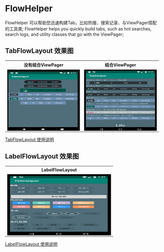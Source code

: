 # FlowHelper
FlowHelper 可以帮助您迅速构建Tab，比如热搜、搜索记录、与ViewPager搭配的工具类;
FlowHelper helps you quickly build tabs, such as hot searches, search logs, and utility classes that go with the ViewPager;


## TabFlowLayout 效果图

<table  align="center">
 <tr>
    <th>没有结合ViewPager</th>
    <th>结合ViewPager</th>
  </tr>
   <tr>
    <td><a href="url"><img src="https://github.com/LillteZheng/FlowHelper/raw/master/gif/tab_click.gif" align="left" height="200" width="340"></a></td>
    <td><a href="url"><img src="https://github.com/LillteZheng/FlowHelper/raw/master/gif/tab_viewpager.gif" align="left" height="200" width="340" ></a></td>
  </tr>

</table>

[TabFlowLayout 使用说明](https://github.com/LillteZheng/FlowHleper/blob/master/Tab_README.md)

## LabelFlowLayout 效果图

<table  align="center">
 <tr>
    <th>LabelFlowLayout</th>
  </tr>
   <tr>
    <td><a href="url"><img src="https://github.com/LillteZheng/FlowHelper/raw/master/gif/label.gif" align="left" height="200" width="340"></a></td>
  </tr>

</table>

[LabelFlowLayout 使用说明](https://github.com/LillteZheng/FlowHleper/blob/master/Label_README.md)


